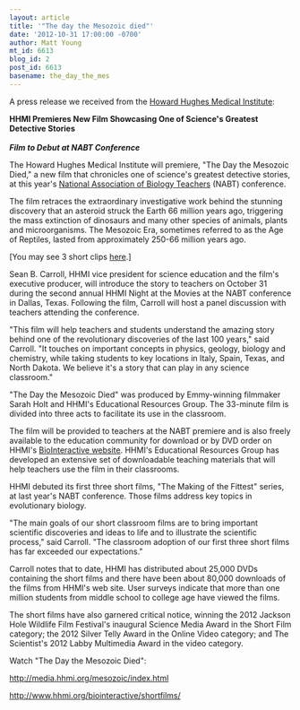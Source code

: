 ```yaml
---
layout: article
title: '"The day the Mesozoic died"'
date: '2012-10-31 17:00:00 -0700'
author: Matt Young
mt_id: 6613
blog_id: 2
post_id: 6613
basename: the_day_the_mes
---
```

A press release we received from the [Howard Hughes Medical Institute](http://www.hhmi.org/):

**HHMI Premieres New Film Showcasing One of Science's Greatest Detective Stories
<br /> <br />
_Film to Debut at NABT Conference_**

The Howard Hughes Medical Institute will premiere, "The Day the Mesozoic Died," a new film that chronicles one of science's greatest detective stories, at this year's [National Association of Biology Teachers](http://www.nabt.org) (NABT) conference.

The film retraces the extraordinary investigative work behind the stunning discovery that an asteroid struck the Earth 66 million years ago, triggering the mass extinction of dinosaurs and many other species of animals, plants and microorganisms. The Mesozoic Era, sometimes referred to as the Age of Reptiles, lasted from approximately 250-66 million years ago.

\[You may see 3 short clips [here](http://bcove.me/lt5chdh6).\]

Sean B. Carroll, HHMI vice president for science education and the film's executive producer, will introduce the story to teachers on October 31 during the second annual HHMI Night at the Movies at the NABT conference in Dallas, Texas. Following the film, Carroll will host a panel discussion with teachers attending the conference.

"This film will help teachers and students understand the amazing story behind one of the revolutionary discoveries of the last 100 years," said Carroll. "It touches on important concepts in physics, geology, biology and chemistry, while taking students to key locations in Italy, Spain, Texas, and North Dakota. We believe it's a story that can play in any science classroom."

"The Day the Mesozoic Died" was produced by Emmy-winning filmmaker Sarah Holt and HHMI's Educational Resources Group. The 33-minute film is divided into three acts to facilitate its use in the classroom.

The film will be provided to teachers at the NABT premiere and is also freely available to the education community for download or by DVD order on HHMI's [BioInteractive website](www.hhmi.org/biointeractive). HHMI's Educational Resources Group has developed an extensive set of downloadable teaching materials that will help teachers use the film in their classrooms.

HHMI debuted its first three short films, "The Making of the Fittest" series, at last year's NABT conference. Those films address key topics in evolutionary biology.

"The main goals of our short classroom films are to bring important scientific discoveries and ideas to life and to illustrate the scientific process," said Carroll. "The classroom adoption of our first three short films has far exceeded our expectations."

Carroll notes that to date, HHMI has distributed about 25,000 DVDs containing the short films and there have been about 80,000 downloads of the films from HHMI's web site. User surveys indicate that more than one million students from middle school to college age have viewed the films.

The short films have also garnered critical notice, winning the 2012 Jackson Hole Wildlife Film Festival's inaugural Science Media Award in the Short Film category; the 2012 Silver Telly Award in the Online Video category; and The Scientist's 2012 Labby Multimedia Award in the video category.

Watch "The Day the Mesozoic Died":

http://media.hhmi.org/mesozoic/index.html

http://www.hhmi.org/biointeractive/shortfilms/
